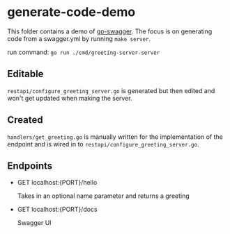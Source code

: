 # generate-code-demo

This folder contains a demo of [go-swagger](https://goswagger.io/). 
The focus is on generating code from a swagger.yml by running `make server`.

run command: `go run ./cmd/greeting-server-server`

## Editable

`restapi/configure_greeting_server.go` is generated but then edited and won't get updated when making the server.

## Created

`handlers/get_greeting.go` is manually written for the implementation of the endpoint and is wired in to `restapi/configure_greeting_server.go`.

## Endpoints

- GET localhost:{PORT}/hello

  Takes in an optional name parameter and returns a greeting

- GET localhost:{PORT}/docs

  Swagger UI